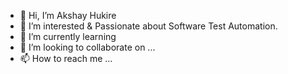 - 👋 Hi, I’m Akshay Hukire
- 👀 I’m interested & Passionate about Software Test Automation.
- 🌱 I’m currently learning 
- 💞️ I’m looking to collaborate on ...
- 📫 How to reach me ...

<!---
Akshay121290/Akshay121290 is a ✨ special ✨ repository because its `README.md` (this file) appears on your GitHub profile.
You can click the Preview link to take a look at your changes.
--->
